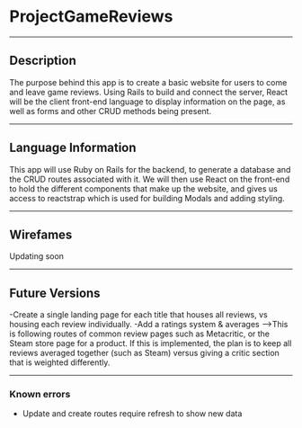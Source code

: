 # ProjectGameReviews
---
## Description
The purpose behind this app is to create a basic website for users to come and leave game reviews. 
Using Rails to build and connect the server, React will be the client front-end language to display information on the page, as well as forms and other CRUD methods being present.

---

## Language Information
This app will use Ruby on Rails for the backend, to generate a database and the CRUD routes associated with it. We will then use React on the front-end to hold the different components that make up the website, and gives us access to reactstrap which is used for building Modals and adding styling.

---
## Wirefames
Updating soon

---
## Future Versions
-Create a single landing page for each title that houses all reviews, vs housing each review individually.
-Add a ratings system & averages
-->This is following routes of common review pages such as Metacritic, or the Steam store page for a product. If this is implemented, the plan is to keep all reviews averaged together (such as Steam) versus giving a critic section that is weighted differently.


---
### Known errors
* Update and create routes require refresh to show new data